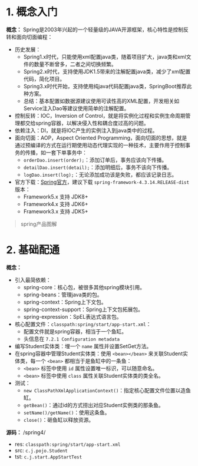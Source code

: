 # 1. 概念入门

**概念：** Spring是2003年兴起的一个轻量级的JAVA开源框架，核心特性是控制反转和面向切面编程：
- 历史发展：
    - Spring1.x时代，只能使用xml配置java类，随着项目扩大，java类和xml文件的数量不断曾多，二者之间切换频繁。
    - Spring2.x时代，支持使用JDK1.5带来的注解配置java类，减少了xml配置代码，简化项目。
    - Spring3.x时代开始，支持使用纯java代码配置java类，SpringBoot推荐此种方案。
    - 总结：基本配置如数据源建议使用可读性高的XML配置，开发相关如Service注入Dao等建议使用简单的注解配置。
- 控制反转：IOC，Inversion of Control，就是将实例化过程和实例生命周期管理都交给spring容器，以解决侵入性和耦合度过高的问题。
- 依赖注入：DI，就是将IOC产生的实例注入到java类中的过程。
- 面向切面：AOP，Aspect Oriented Programming，面向切面的思想，就是通过预编译的方式在运行期使用动态代理实现的一种技术，主要作用于控制事务的传播，如一套下单事务中：
    - `orderDao.insert(order);`：添加订单后，事务应该向下传播。
    - `detailDao.insert(detail);`：添加明细后，事务不该向下传播。
    - `logDao.insert(log);`：无论添加成功该是失败，都应该记录日志。
- 官方下载：[Spring官方](https://repo.spring.io/release/org/springframework/spring)，建议下载 `spring-framework-4.3.14.RELEASE-dist` 版本：
    - Framework5.x 支持 JDK8+
    - Framework4.x 支持 JDK6+
    - Framework3.x 支持 JDK5+

> spring产品图解

# 2. 基础配通

**概念：**
- 引入最简依赖：
    - spring-core：核心包，被很多其他spring模块引用。
    - spring-beans：管理java类的包。
    - spring-context：Spring上下文包。
    - spring-context-support：Spring上下文包拓展包。
    - spring-expression：SpEL表达式语言包。
- 核心配置文件：`classpath:spring/start/app-start.xml`：
    - 配置文件就是spring容器，相当于一个鱼缸。
    - 头信息在 `7.2.1 Configuration metadata`
- 编写Student实体类：埋一个 `name` 属性并设置SetGet方法。
- 在spring容器中管理Student实体类：使用 `<bean></bean>` 来关联Student实体类，每一个 `<bean>` 都相当于是鱼缸中的一条鱼：
    - `<bean>` 标签中使用 `id` 属性设置唯一标识，可以随意命名。
    - `<bean>` 标签中使用 `class` 属性关联Student实体类的类全名。
- 测试：
    - `new ClassPathXmlApplicationContext()`：指定核心配置文件位置以造鱼缸。
    - `getBean()`：通过id的方式捞出对应Student实例类的那条鱼。
    - `setName()/getName()`：使用这条鱼。  
    - `close()`：砸鱼缸以释放资源。

**源码：** /spring4/
- res: `classpath:spring/start/app-start.xml`
- src: `c.j.pojo.Student`
- tst: `c.j.start.AppStartTest`